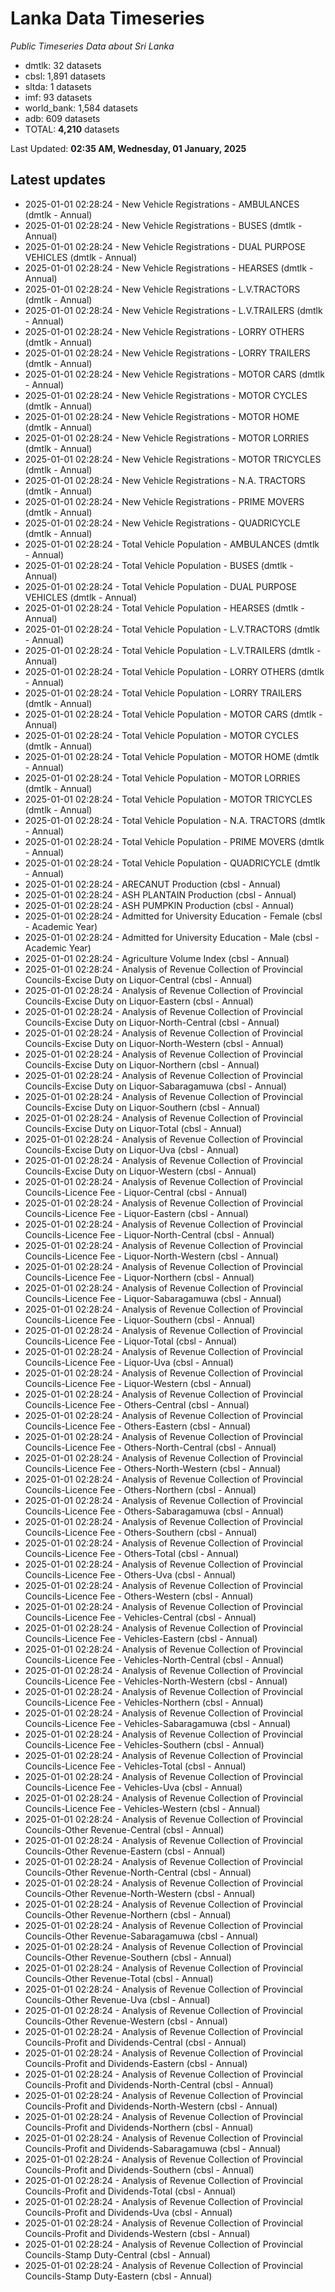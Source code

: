 # Lanka Data Timeseries
*Public Timeseries Data about Sri Lanka*

* dmtlk: 32 datasets
* cbsl: 1,891 datasets
* sltda: 1 datasets
* imf: 93 datasets
* world_bank: 1,584 datasets
* adb: 609 datasets
* TOTAL: **4,210** datasets

Last Updated: **02:35 AM, Wednesday, 01 January, 2025**

## Latest updates

* 2025-01-01 02:28:24 - New Vehicle Registrations - AMBULANCES (dmtlk - Annual)
* 2025-01-01 02:28:24 - New Vehicle Registrations - BUSES (dmtlk - Annual)
* 2025-01-01 02:28:24 - New Vehicle Registrations - DUAL PURPOSE VEHICLES (dmtlk - Annual)
* 2025-01-01 02:28:24 - New Vehicle Registrations - HEARSES (dmtlk - Annual)
* 2025-01-01 02:28:24 - New Vehicle Registrations - L.V.TRACTORS (dmtlk - Annual)
* 2025-01-01 02:28:24 - New Vehicle Registrations - L.V.TRAILERS (dmtlk - Annual)
* 2025-01-01 02:28:24 - New Vehicle Registrations - LORRY OTHERS (dmtlk - Annual)
* 2025-01-01 02:28:24 - New Vehicle Registrations - LORRY TRAILERS (dmtlk - Annual)
* 2025-01-01 02:28:24 - New Vehicle Registrations - MOTOR CARS (dmtlk - Annual)
* 2025-01-01 02:28:24 - New Vehicle Registrations - MOTOR CYCLES (dmtlk - Annual)
* 2025-01-01 02:28:24 - New Vehicle Registrations - MOTOR HOME (dmtlk - Annual)
* 2025-01-01 02:28:24 - New Vehicle Registrations - MOTOR LORRIES (dmtlk - Annual)
* 2025-01-01 02:28:24 - New Vehicle Registrations - MOTOR TRICYCLES (dmtlk - Annual)
* 2025-01-01 02:28:24 - New Vehicle Registrations - N.A. TRACTORS (dmtlk - Annual)
* 2025-01-01 02:28:24 - New Vehicle Registrations - PRIME MOVERS (dmtlk - Annual)
* 2025-01-01 02:28:24 - New Vehicle Registrations - QUADRICYCLE (dmtlk - Annual)
* 2025-01-01 02:28:24 - Total Vehicle Population - AMBULANCES (dmtlk - Annual)
* 2025-01-01 02:28:24 - Total Vehicle Population - BUSES (dmtlk - Annual)
* 2025-01-01 02:28:24 - Total Vehicle Population - DUAL PURPOSE VEHICLES (dmtlk - Annual)
* 2025-01-01 02:28:24 - Total Vehicle Population - HEARSES (dmtlk - Annual)
* 2025-01-01 02:28:24 - Total Vehicle Population - L.V.TRACTORS (dmtlk - Annual)
* 2025-01-01 02:28:24 - Total Vehicle Population - L.V.TRAILERS (dmtlk - Annual)
* 2025-01-01 02:28:24 - Total Vehicle Population - LORRY OTHERS (dmtlk - Annual)
* 2025-01-01 02:28:24 - Total Vehicle Population - LORRY TRAILERS (dmtlk - Annual)
* 2025-01-01 02:28:24 - Total Vehicle Population - MOTOR CARS (dmtlk - Annual)
* 2025-01-01 02:28:24 - Total Vehicle Population - MOTOR CYCLES (dmtlk - Annual)
* 2025-01-01 02:28:24 - Total Vehicle Population - MOTOR HOME (dmtlk - Annual)
* 2025-01-01 02:28:24 - Total Vehicle Population - MOTOR LORRIES (dmtlk - Annual)
* 2025-01-01 02:28:24 - Total Vehicle Population - MOTOR TRICYCLES (dmtlk - Annual)
* 2025-01-01 02:28:24 - Total Vehicle Population - N.A. TRACTORS (dmtlk - Annual)
* 2025-01-01 02:28:24 - Total Vehicle Population - PRIME MOVERS (dmtlk - Annual)
* 2025-01-01 02:28:24 - Total Vehicle Population - QUADRICYCLE (dmtlk - Annual)
* 2025-01-01 02:28:24 - ARECANUT Production (cbsl - Annual)
* 2025-01-01 02:28:24 - ASH PLANTAIN Production (cbsl - Annual)
* 2025-01-01 02:28:24 - ASH PUMPKIN Production (cbsl - Annual)
* 2025-01-01 02:28:24 - Admitted for University Education - Female (cbsl - Academic Year)
* 2025-01-01 02:28:24 - Admitted for University Education - Male (cbsl - Academic Year)
* 2025-01-01 02:28:24 - Agriculture Volume Index (cbsl - Annual)
* 2025-01-01 02:28:24 - Analysis of Revenue Collection of Provincial Councils-Excise Duty on Liquor-Central (cbsl - Annual)
* 2025-01-01 02:28:24 - Analysis of Revenue Collection of Provincial Councils-Excise Duty on Liquor-Eastern (cbsl - Annual)
* 2025-01-01 02:28:24 - Analysis of Revenue Collection of Provincial Councils-Excise Duty on Liquor-North-Central (cbsl - Annual)
* 2025-01-01 02:28:24 - Analysis of Revenue Collection of Provincial Councils-Excise Duty on Liquor-North-Western (cbsl - Annual)
* 2025-01-01 02:28:24 - Analysis of Revenue Collection of Provincial Councils-Excise Duty on Liquor-Northern (cbsl - Annual)
* 2025-01-01 02:28:24 - Analysis of Revenue Collection of Provincial Councils-Excise Duty on Liquor-Sabaragamuwa (cbsl - Annual)
* 2025-01-01 02:28:24 - Analysis of Revenue Collection of Provincial Councils-Excise Duty on Liquor-Southern (cbsl - Annual)
* 2025-01-01 02:28:24 - Analysis of Revenue Collection of Provincial Councils-Excise Duty on Liquor-Total (cbsl - Annual)
* 2025-01-01 02:28:24 - Analysis of Revenue Collection of Provincial Councils-Excise Duty on Liquor-Uva (cbsl - Annual)
* 2025-01-01 02:28:24 - Analysis of Revenue Collection of Provincial Councils-Excise Duty on Liquor-Western (cbsl - Annual)
* 2025-01-01 02:28:24 - Analysis of Revenue Collection of Provincial Councils-Licence Fee - Liquor-Central (cbsl - Annual)
* 2025-01-01 02:28:24 - Analysis of Revenue Collection of Provincial Councils-Licence Fee - Liquor-Eastern (cbsl - Annual)
* 2025-01-01 02:28:24 - Analysis of Revenue Collection of Provincial Councils-Licence Fee - Liquor-North-Central (cbsl - Annual)
* 2025-01-01 02:28:24 - Analysis of Revenue Collection of Provincial Councils-Licence Fee - Liquor-North-Western (cbsl - Annual)
* 2025-01-01 02:28:24 - Analysis of Revenue Collection of Provincial Councils-Licence Fee - Liquor-Northern (cbsl - Annual)
* 2025-01-01 02:28:24 - Analysis of Revenue Collection of Provincial Councils-Licence Fee - Liquor-Sabaragamuwa (cbsl - Annual)
* 2025-01-01 02:28:24 - Analysis of Revenue Collection of Provincial Councils-Licence Fee - Liquor-Southern (cbsl - Annual)
* 2025-01-01 02:28:24 - Analysis of Revenue Collection of Provincial Councils-Licence Fee - Liquor-Total (cbsl - Annual)
* 2025-01-01 02:28:24 - Analysis of Revenue Collection of Provincial Councils-Licence Fee - Liquor-Uva (cbsl - Annual)
* 2025-01-01 02:28:24 - Analysis of Revenue Collection of Provincial Councils-Licence Fee - Liquor-Western (cbsl - Annual)
* 2025-01-01 02:28:24 - Analysis of Revenue Collection of Provincial Councils-Licence Fee - Others-Central (cbsl - Annual)
* 2025-01-01 02:28:24 - Analysis of Revenue Collection of Provincial Councils-Licence Fee - Others-Eastern (cbsl - Annual)
* 2025-01-01 02:28:24 - Analysis of Revenue Collection of Provincial Councils-Licence Fee - Others-North-Central (cbsl - Annual)
* 2025-01-01 02:28:24 - Analysis of Revenue Collection of Provincial Councils-Licence Fee - Others-North-Western (cbsl - Annual)
* 2025-01-01 02:28:24 - Analysis of Revenue Collection of Provincial Councils-Licence Fee - Others-Northern (cbsl - Annual)
* 2025-01-01 02:28:24 - Analysis of Revenue Collection of Provincial Councils-Licence Fee - Others-Sabaragamuwa (cbsl - Annual)
* 2025-01-01 02:28:24 - Analysis of Revenue Collection of Provincial Councils-Licence Fee - Others-Southern (cbsl - Annual)
* 2025-01-01 02:28:24 - Analysis of Revenue Collection of Provincial Councils-Licence Fee - Others-Total (cbsl - Annual)
* 2025-01-01 02:28:24 - Analysis of Revenue Collection of Provincial Councils-Licence Fee - Others-Uva (cbsl - Annual)
* 2025-01-01 02:28:24 - Analysis of Revenue Collection of Provincial Councils-Licence Fee - Others-Western (cbsl - Annual)
* 2025-01-01 02:28:24 - Analysis of Revenue Collection of Provincial Councils-Licence Fee - Vehicles-Central (cbsl - Annual)
* 2025-01-01 02:28:24 - Analysis of Revenue Collection of Provincial Councils-Licence Fee - Vehicles-Eastern (cbsl - Annual)
* 2025-01-01 02:28:24 - Analysis of Revenue Collection of Provincial Councils-Licence Fee - Vehicles-North-Central (cbsl - Annual)
* 2025-01-01 02:28:24 - Analysis of Revenue Collection of Provincial Councils-Licence Fee - Vehicles-North-Western (cbsl - Annual)
* 2025-01-01 02:28:24 - Analysis of Revenue Collection of Provincial Councils-Licence Fee - Vehicles-Northern (cbsl - Annual)
* 2025-01-01 02:28:24 - Analysis of Revenue Collection of Provincial Councils-Licence Fee - Vehicles-Sabaragamuwa (cbsl - Annual)
* 2025-01-01 02:28:24 - Analysis of Revenue Collection of Provincial Councils-Licence Fee - Vehicles-Southern (cbsl - Annual)
* 2025-01-01 02:28:24 - Analysis of Revenue Collection of Provincial Councils-Licence Fee - Vehicles-Total (cbsl - Annual)
* 2025-01-01 02:28:24 - Analysis of Revenue Collection of Provincial Councils-Licence Fee - Vehicles-Uva (cbsl - Annual)
* 2025-01-01 02:28:24 - Analysis of Revenue Collection of Provincial Councils-Licence Fee - Vehicles-Western (cbsl - Annual)
* 2025-01-01 02:28:24 - Analysis of Revenue Collection of Provincial Councils-Other Revenue-Central (cbsl - Annual)
* 2025-01-01 02:28:24 - Analysis of Revenue Collection of Provincial Councils-Other Revenue-Eastern (cbsl - Annual)
* 2025-01-01 02:28:24 - Analysis of Revenue Collection of Provincial Councils-Other Revenue-North-Central (cbsl - Annual)
* 2025-01-01 02:28:24 - Analysis of Revenue Collection of Provincial Councils-Other Revenue-North-Western (cbsl - Annual)
* 2025-01-01 02:28:24 - Analysis of Revenue Collection of Provincial Councils-Other Revenue-Northern (cbsl - Annual)
* 2025-01-01 02:28:24 - Analysis of Revenue Collection of Provincial Councils-Other Revenue-Sabaragamuwa (cbsl - Annual)
* 2025-01-01 02:28:24 - Analysis of Revenue Collection of Provincial Councils-Other Revenue-Southern (cbsl - Annual)
* 2025-01-01 02:28:24 - Analysis of Revenue Collection of Provincial Councils-Other Revenue-Total (cbsl - Annual)
* 2025-01-01 02:28:24 - Analysis of Revenue Collection of Provincial Councils-Other Revenue-Uva (cbsl - Annual)
* 2025-01-01 02:28:24 - Analysis of Revenue Collection of Provincial Councils-Other Revenue-Western (cbsl - Annual)
* 2025-01-01 02:28:24 - Analysis of Revenue Collection of Provincial Councils-Profit and Dividends-Central (cbsl - Annual)
* 2025-01-01 02:28:24 - Analysis of Revenue Collection of Provincial Councils-Profit and Dividends-Eastern (cbsl - Annual)
* 2025-01-01 02:28:24 - Analysis of Revenue Collection of Provincial Councils-Profit and Dividends-North-Central (cbsl - Annual)
* 2025-01-01 02:28:24 - Analysis of Revenue Collection of Provincial Councils-Profit and Dividends-North-Western (cbsl - Annual)
* 2025-01-01 02:28:24 - Analysis of Revenue Collection of Provincial Councils-Profit and Dividends-Northern (cbsl - Annual)
* 2025-01-01 02:28:24 - Analysis of Revenue Collection of Provincial Councils-Profit and Dividends-Sabaragamuwa (cbsl - Annual)
* 2025-01-01 02:28:24 - Analysis of Revenue Collection of Provincial Councils-Profit and Dividends-Southern (cbsl - Annual)
* 2025-01-01 02:28:24 - Analysis of Revenue Collection of Provincial Councils-Profit and Dividends-Total (cbsl - Annual)
* 2025-01-01 02:28:24 - Analysis of Revenue Collection of Provincial Councils-Profit and Dividends-Uva (cbsl - Annual)
* 2025-01-01 02:28:24 - Analysis of Revenue Collection of Provincial Councils-Profit and Dividends-Western (cbsl - Annual)
* 2025-01-01 02:28:24 - Analysis of Revenue Collection of Provincial Councils-Stamp Duty-Central (cbsl - Annual)
* 2025-01-01 02:28:24 - Analysis of Revenue Collection of Provincial Councils-Stamp Duty-Eastern (cbsl - Annual)
